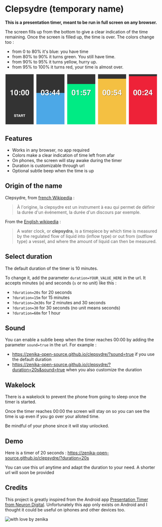# Clepsydre (temporary name)

**This is a presentation timer, meant to be run in full screen on any browser.**

The screen fills up from the bottom to give a clear indication of the time remaining. Once the screen is filled up, the time is over.
The colors change too :
- from 0 to 80% it's blue: you have time
- from 80% to 90% it turns green. You still have time.
- from 90% to 95% it turns yellow, hurry up.
- from 95% to 100% it turns red, your time is almost over.

![screenshot](./img/screenshot.png)

## Features

* Works in any browser, no app required
* Colors make a clear indication of time left from afar
* On phones, the screen will stay awake during the timer
* Duration is customizable through url
* Optional subtle beep when the time is up

## Origin of the name
Clepsydre, from [french Wikipedia](https://fr.wikipedia.org/wiki/Clepsydre) :
>À l'origine, la clepsydre est un instrument à eau qui permet de définir la durée d'un événement, la durée d'un discours par exemple.

From the [English wikipedia](https://en.wikipedia.org/wiki/Water_clock) :
>A water clock, or **clepsydra**, is a timepiece by which time is measured by the regulated flow of liquid into (inflow type) or out from (outflow type) a vessel, and where the amount of liquid can then be measured.

## Select duration

The default duration of the timer is 10 minutes.

To change it, add the parameter `duration=YOUR_VALUE_HERE` in the url. It accepts minutes (`m`) and seconds (`s` or no unit) like this :
* `?duration=20s` for 20 seconds
* `?duration=15m` for 15 minutes
* `?duration=2m30s` for 2 minutes and 30 seconds
* `?duration=30` for 30 seconds (no unit means seconds)
* `?duration=60m` for 1 hour

## Sound
You can enable a subtle beep when the timer reaches 00:00 by adding the parameter `sound=true` in the url.
For example :
* https://zenika-open-source.github.io/clepsydre/?sound=true if you use the default duration
* https://zenika-open-source.github.io/clepsydre/?duration=20s&sound=true when you also customize the duration

## Wakelock

There is a wakelock to prevent the phone from going to sleep once the timer is started.

Once the timer reaches 00:00 the screen will stay on so you can see the time is up even if you go over your alloted time.

Be mindful of your phone since it will stay unlocked.

## Demo
Here is a timer of 20 seconds : https://zenika-open-source.github.io/clepsydre/?duration=20s

You can use this url anytime and adapt the duration to your need. A shorter url will soon be provided

## Credits

This project is greatly inspired from the Android app [Presentation Timer from Neuron Digital](https://play.google.com/store/apps/details?id=com.neurondigital.presentationtimer&hl=fr).
Unfortunately this app only exists on Android and I thought it could be useful on iphones and other devices too.

![with love by zenika](https://img.shields.io/badge/With%20%E2%9D%A4%EF%B8%8F%20by-Zenika-b51432.svg?link=https://oss.zenika.com)
